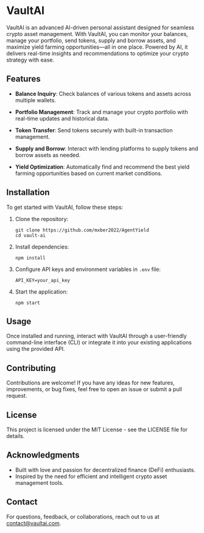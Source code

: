 # VaultAI

VaultAI is an advanced AI-driven personal assistant designed for seamless crypto asset management. With VaultAI, you can monitor your balances, manage your portfolio, send tokens, supply and borrow assets, and maximize yield farming opportunities—all in one place. Powered by AI, it delivers real-time insights and recommendations to optimize your crypto strategy with ease.

## Features

- **Balance Inquiry**: Check balances of various tokens and assets across multiple wallets.
  
- **Portfolio Management**: Track and manage your crypto portfolio with real-time updates and historical data.
  
- **Token Transfer**: Send tokens securely with built-in transaction management.
  
- **Supply and Borrow**: Interact with lending platforms to supply tokens and borrow assets as needed.
  
- **Yield Optimization**: Automatically find and recommend the best yield farming opportunities based on current market conditions.

## Installation

To get started with VaultAI, follow these steps:

1. Clone the repository:
   ```
   git clone https://github.com/mxber2022/AgentYield
   cd vault-ai
   ```

2. Install dependencies:
   ```
   npm install
   ```

3. Configure API keys and environment variables in `.env` file:
   ```
   API_KEY=your_api_key
   ```

4. Start the application:
   ```
   npm start
   ```

## Usage

Once installed and running, interact with VaultAI through a user-friendly command-line interface (CLI) or integrate it into your existing applications using the provided API.

## Contributing

Contributions are welcome! If you have any ideas for new features, improvements, or bug fixes, feel free to open an issue or submit a pull request.

## License

This project is licensed under the MIT License - see the LICENSE file for details.

## Acknowledgments

- Built with love and passion for decentralized finance (DeFi) enthusiasts.
- Inspired by the need for efficient and intelligent crypto asset management tools.

## Contact

For questions, feedback, or collaborations, reach out to us at contact@vaultai.com.
